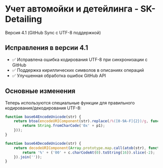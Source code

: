 # Учет автомойки и детейлинга - SK-Detailing

Версия 4.1 (GitHub Sync с UTF-8 поддержкой)

## Исправления в версии 4.1

- ✅ Исправлена ошибка кодирования UTF-8 при синхронизации с GitHub
- ✅ Поддержка кириллических символов в описаниях операций
- ✅ Улучшенная обработка ошибок GitHub API

## Основные изменения

Теперь используются специальные функции для правильного кодирования/декодирования UTF-8:

```javascript
function base64EncodeUnicode(str) {
    return btoa(encodeURIComponent(str).replace(/%([0-9A-F]{2})/g, function(match, p1) {
        return String.fromCharCode('0x' + p1);
    }));
}

function base64DecodeUnicode(str) {
    return decodeURIComponent(Array.prototype.map.call(atob(str), function(c) {
        return '%' + ('00' + c.charCodeAt(0).toString(16)).slice(-2);
    }).join(''));
}